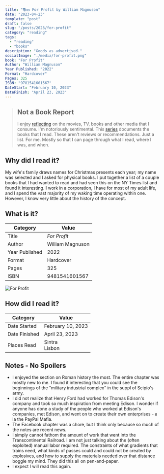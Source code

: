 ```yaml
---
title: "📚💵 For Profit by William Magnuson"
date: "2023-04-23"
template: "post"
draft: false
slug: "/posts/2023/for-profit"
category: "reading"
tags:
  - "reading"
  - "books"
description: "Goods as advertised."
socialImage: "./media/for-profit.png"
book: "For Profit"
Author: "William Magnuson"
Year Published: "2022"
Format: "Hardcover"
Pages: 325
ISBN: "9781541601567"
DateStart: "February 10, 2023"
DateFinish: "April 23, 2023"
---
```


> ## Not a Book Report
> I enjoy [reflecting](https://blog.samrhea.com/posts/2019/analyze-media-habits) on the movies, TV, books and other media that I consume. I'm notoriously sentimental. This [series](https://blog.samrhea.com/category/walkthrough) documents the books that I read. These aren't reviews or recommendations. Just a list. For me. Mostly so that I can page through what I read, where I was, and when.

## Why did I read it?
My wife's family draws names for Christmas presents each year; my name was selected and I asked for physical books. I put together a list of a couple books that I had wanted to read and had seen this on the NY Times list and found it interesting. I work in a corporation, I have for most of my adult life, and I spend the vast majority of my waking time operating within one. However, I know very little about the history of the concept.

## What is it?
|Category|Value|
|---|---|
|Title|*For Profit*|
|Author|William Magnuson|
|Year Published|2022|
|Format|Hardcover|
|Pages|325|
|ISBN|9481541601567|

![For Profit](./media/for-profit.png)

## How did I read it?
|Category|Value|
|---|---|
|Date Started|February 10, 2023|
|Date Finished|April 23, 2023|
|Places Read|Sintra<br>Lisbon|

## Notes - No Spoilers
* I enjoyed the section on Roman history the most. The entire chapter was mostly new to me. I found it interesting that you could see the beginnings of the "military industrial complex" in the suppl of Scipio's army.
* I did not realize that Henry Ford had worked for Thomas Edison's company and took so much inspiration from meeting Edison. I wonder if anyone has done a study of the people who worked at Edison's companies, met Edison, and went on to create their own enterprises - a la the PayPal Mafia.
* The Facebook chapter was a chore, but I think only because so much of the notes are recent news.
* I simply cannot fathom the amount of work that went into the Transcontinental Railroad. I am not just talking about the (often exploited) manual labor required. The constraints of what gradients that trains need, what kinds of passes could and could not be created by explosives, and how to supply the materials needed over that distance boggle my mind. They did this all on pen-and-paper.
* I expect I will read this again.
